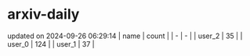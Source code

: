 # arxiv-daily
updated on 2024-09-26 06:29:14
| name | count |
| - | - |
| user_2 | 35 |
| user_0 | 124 |
| user_1 | 37 |
